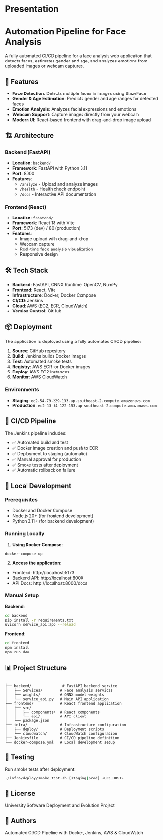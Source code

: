 ﻿# Presentation
# Automation Pipeline for Face Analysis

A fully automated CI/CD pipeline for a face analysis web application that detects faces, estimates gender and age, and analyzes emotions from uploaded images or webcam captures.

## 🚀 Features

- **Face Detection**: Detects multiple faces in images using BlazeFace
- **Gender & Age Estimation**: Predicts gender and age ranges for detected faces
- **Emotion Analysis**: Analyzes facial expressions and emotions
- **Webcam Support**: Capture images directly from your webcam
- **Modern UI**: React-based frontend with drag-and-drop image upload

## 🏗️ Architecture

### Backend (FastAPI)
- **Location**: `backend/`
- **Framework**: FastAPI with Python 3.11
- **Port**: 8000
- **Features**:
  - `/analyze` - Upload and analyze images
  - `/health` - Health check endpoint
  - `/docs` - Interactive API documentation

### Frontend (React)
- **Location**: `frontend/`
- **Framework**: React 18 with Vite
- **Port**: 5173 (dev) / 80 (production)
- **Features**:
  - Image upload with drag-and-drop
  - Webcam capture
  - Real-time face analysis visualization
  - Responsive design

## 🛠️ Tech Stack

- **Backend**: FastAPI, ONNX Runtime, OpenCV, NumPy
- **Frontend**: React, Vite
- **Infrastructure**: Docker, Docker Compose
- **CI/CD**: Jenkins
- **Cloud**: AWS (EC2, ECR, CloudWatch)
- **Version Control**: GitHub

## 📦 Deployment

The application is deployed using a fully automated CI/CD pipeline:

1. **Source**: GitHub repository
2. **Build**: Jenkins builds Docker images
3. **Test**: Automated smoke tests
4. **Registry**: AWS ECR for Docker images
5. **Deploy**: AWS EC2 instances
6. **Monitor**: AWS CloudWatch

### Environments

- **Staging**: `ec2-54-79-229-133.ap-southeast-2.compute.amazonaws.com`
- **Production**: `ec2-13-54-122-153.ap-southeast-2.compute.amazonaws.com`

## 🚦 CI/CD Pipeline

The Jenkins pipeline includes:
- ✅ Automated build and test
- ✅ Docker image creation and push to ECR
- ✅ Deployment to staging (automatic)
- ✅ Manual approval for production
- ✅ Smoke tests after deployment
- ✅ Automatic rollback on failure

## 📝 Local Development

### Prerequisites
- Docker and Docker Compose
- Node.js 20+ (for frontend development)
- Python 3.11+ (for backend development)

### Running Locally

1. **Using Docker Compose**:
```bash
docker-compose up
```

2. **Access the application**:
- Frontend: http://localhost:5173
- Backend API: http://localhost:8000
- API Docs: http://localhost:8000/docs

### Manual Setup

**Backend**:
```bash
cd backend
pip install -r requirements.txt
uvicorn service_api:app --reload
```

**Frontend**:
```bash
cd frontend
npm install
npm run dev
```

## 📊 Project Structure

```
.
├── backend/              # FastAPI backend service
│   ├── Services/        # Face analysis services
│   ├── weights/         # ONNX model weights
│   └── service_api.py   # Main API application
├── frontend/            # React frontend application
│   ├── src/
│   │   ├── components/  # React components
│   │   └── api/         # API client
│   └── package.json
├── infra/               # Infrastructure configuration
│   ├── deploy/          # Deployment scripts
│   └── cloudwatch/      # CloudWatch configuration
├── Jenkinsfile          # CI/CD pipeline definition
└── docker-compose.yml   # Local development setup
```

## 🧪 Testing

Run smoke tests after deployment:
```bash
./infra/deploy/smoke_test.sh [staging|prod] <EC2_HOST>
```

## 📄 License

University Software Deployment and Evolution Project

## 👥 Authors

Automated CI/CD Pipeline with Docker, Jenkins, AWS & CloudWatch
